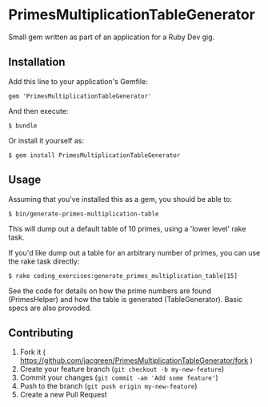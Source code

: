 # PrimesMultiplicationTableGenerator

Small gem written as part of an application for a Ruby Dev gig.

## Installation

Add this line to your application's Gemfile:

    gem 'PrimesMultiplicationTableGenerator'

And then execute:

    $ bundle

Or install it yourself as:

    $ gem install PrimesMultiplicationTableGenerator

## Usage

Assuming that you've installed this as a gem, you should be able to:

    $ bin/generate-primes-multiplication-table

This will dump out a default table of 10 primes, using a 'lower level' rake task.

If you'd like dump out a table for an arbitrary number of primes, you can use the
rake task directly:

    $ rake coding_exercises:generate_primes_multiplication_table[15]

See the code for details on how the prime numbers are found (PrimesHelper) and how the
table is generated (TableGenerator).  Basic specs are also provoded.

## Contributing

1. Fork it ( https://github.com/jacgreen/PrimesMultiplicationTableGenerator/fork )
2. Create your feature branch (`git checkout -b my-new-feature`)
3. Commit your changes (`git commit -am 'Add some feature'`)
4. Push to the branch (`git push origin my-new-feature`)
5. Create a new Pull Request
